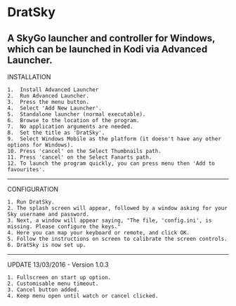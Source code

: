 # DratSky
A SkyGo launcher and controller for Windows, which can be launched in Kodi via Advanced Launcher.
------------
INSTALLATION

    1.  Install Advanced Launcher
    2.  Run Advanced Launcher.
    3.  Press the menu button.
    4.  Select 'Add New Launcher'.
    5.  Standalone launcher (normal executable).
    6.  Browse to the location of the program.
    7.  No application arguments are needed.
    8.  Set the title as 'DratSky'.
    9.  Select Windows Mobile as the platform (it doesn't have any other options for Windows).
    10. Press 'cancel' on the Select Thumbnails path.
    11. Press 'cancel' on the Select Fanarts path.
    12. To launch the program quickly, you can press menu then 'Add to favourites'.

-------------
CONFIGURATION

    1. Run DratSky.
    2. The splash screen will appear, followed by a window asking for your Sky username and password.
    3. Next, a window will appear saying, "The file, 'config.ini', is missing. Please configure the keys."
    4. Here you can map your keyboard or remote, and click OK.
    5. Follow the instructions on screen to calibrate the screen controls.
    6. DratSky is now set up.

-----------------
UPDATE 13/03/2016 - Version 1.0.3

    1. Fullscreen on start up option.
    2. Customisable menu timeout.
    3. Cancel button added.
    4. Keep menu open until watch or cancel clicked.
